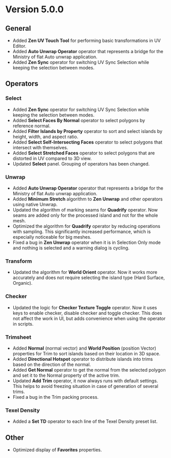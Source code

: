 # Version 5.0.0

## **General**

- Added **Zen UV Touch Tool** for performing basic transformations in UV Editor.
- Added **Auto Unwrap Operator** operator that represents a bridge for the Ministry of flat Auto unwrap application.
- Added **Zen Sync** operator for switching UV Sync Selection while keeping the selection between modes.

## **Operators**

### **Select**

- Added **Zen Sync** operator for switching UV Sync Selection while keeping the selection between modes.
- Added **Select Faces By Normal** operator to select polygons by reference normal.
- Added **Filter Islands by Property** operator to sort and select islands by height, width, and aspect ratio.
- Added **Select Self-Intersecting Faces** operator to select polygons that intersect with themselves.
- Added **Select Stretched Faces** operator to select polygons that are distorted in UV compared to 3D view.
- Updated **Select** panel. Grouping of operators has been changed.

### **Unwrap**

- Added **Auto Unwrap Operator** operator that represents a bridge for the Ministry of flat Auto unwrap application.
- Added **Minimum Stretch** algorithm to **Zen Unwrap** and other operators using native Unwrap.
- Updated the algorithm of marking seams for **Quadrify** operator. Now seams are added only for the processed island and not for the whole mesh.
- Optimized the algorithm for **Quadrify** operator by reducing operations with sampling. This significantly increased performance, which is especially noticeable for big meshes.
- Fixed a bug in **Zen Unwrap** operator when it is in Selection Only mode and nothing is selected and a warning dialog is cycling.

### **Transform**

- Updated the algorithm for **World Orient** operator. Now it works more accurately and does not require selecting the island type (Hard Surface, Organic).

### **Checker**

- Updated the logic for **Checker Texture Toggle** operator. Now it uses keys to enable checker, disable checker and toggle checker. This does not affect the work in UI, but adds convenience when using the operator in scripts.

### **Trimsheet**

- Added **Normal** (normal vector) and **World Position** (position Vector) properties for Trim to sort islands based on their location in 3D space.
- Added **Directional Hotspot** operator to distribute islands into trims based on the direction of the normal.
- Added **Get Normal** operator to get the normal from the selected polygon and set it to the Normal property of the active trim.
- Updated **Add Trim** operator, it now always runs with default settings. This helps to avoid freezing situation in case of generation of several trims.
- Fixed a bug in the Trim packing process.

### **Texel Density**

- Added a **Set TD** operator to each line of the Texel Density preset list.

## **Other**

- Optimized display of **Favorites** properties.